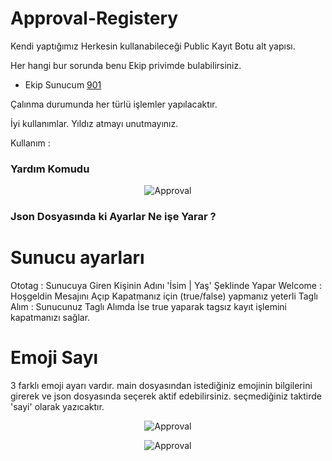 # Approval-Registery
Kendi yaptığımız Herkesin kullanabileceği Public Kayıt Botu alt yapısı.

Her hangi bur sorunda benu Ekip privimde bulabilirsiniz.

- Ekip Sunucum [901](https://discord.gg/U2gaMdhPnc)

Çalınma durumunda her türlü işlemler yapılacaktır.

İyi kullanımlar.
 Yıldız atmayı unutmayınız.
 
 Kullanım : 
 <h3>Yardım Komudu</h3>
 
<p align="center"><img align="center" src="https://cdn.discordapp.com/attachments/813097332173176860/815191439113191485/unknown.png" alt="Approval" /></p>
<h3> Json Dosyasında ki Ayarlar Ne işe Yarar ? </h3>
<h1> Sunucu ayarları </h1>
Ototag : Sunucuya Giren Kişinin Adını 'İsim | Yaş' Şeklinde Yapar
Welcome : Hoşgeldin Mesajını Açıp Kapatmanız için (true/false) yapmanız yeterli
Taglı Alım : Sunucunuz Taglı Alımda İse true yaparak tagsız kayıt işlemini kapatmanızı sağlar.
<h1> Emoji Sayı </h1>
3 farklı emoji ayarı vardır.
main dosyasından istediğiniz emojinin bilgilerini girerek ve json dosyasında seçerek aktif edebilirsiniz.
seçmediğiniz taktirde 'sayi' olarak yazıcaktır.
<p align="center"><img align="center" src="https://cdn.discordapp.com/attachments/813097332173176860/815191970619850762/unknown.png" alt="Approval" /></p>
<p align="center"><img align="center" src="https://cdn.discordapp.com/attachments/813097332173176860/815192785413996554/unknown.png" alt="Approval" /></p>
